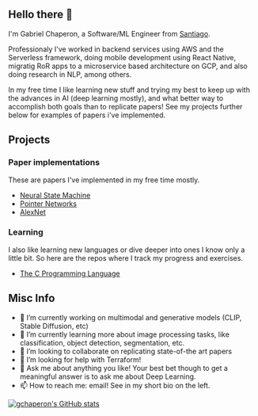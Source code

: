 ## Hello there 👋
I'm Gabriel Chaperon, a Software/ML Engineer from [Santiago](https://en.wikipedia.org/wiki/Santiago). 


Professionaly I've worked in backend services using AWS and the Serverless framework, doing mobile development using React Native, migratig RoR apps to a microservice based architecture on GCP, and also doing research in NLP, among others.

In my free time I like learning new stuff and trying my best to keep up with the advances in AI  (deep learning mostly), and what better way to accomplish both goals than to replicate papers! See my projects further below for examples of papers i've implemented.

## Projects

### Paper implementations
These are papers I've implemented in my free time mostly.

* [Neural State Machine](https://github.com/gchaperon/neural-state-machine)
* [Pointer Networks](https://github.com/gchaperon/pointer-networks)
* [AlexNet](https://github.com/gchaperon/alexnet)


### Learning
I also like learning new languages or dive deeper into ones I know only a little bit. So here are the repos where I track my progress and exercises.

* [The C Programming Language](https://github.com/gchaperon/the-c-programming-language)


## Misc Info
* 🔭 I’m currently working on multimodal and generative models (CLIP, Stable Diffusion, etc)
* 🌱 I’m currently learning more about image processing tasks, like classification, object detection, segmentation, etc.
* 👯 I’m looking to collaborate on replicating state-of-the art papers
* 🤔 I’m looking for help with Terraform!
* 💬 Ask me about anything you like! Your best bet though to get a meaningful answer is to ask me about Deep Learning.
* 📫 How to reach me: email! See in my short bio on the left.
 
[![gchaperon's GitHub stats](https://github-readme-stats.vercel.app/api?username=gchaperon)](https://github.com/anuraghazra/github-readme-stats)

<!--
**gchaperon/gchaperon** is a ✨ _special_ ✨ repository because its `README.md` (this file) appears on your GitHub profile.

Here are some ideas to get you started:

-->
